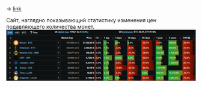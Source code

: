 -> [link](https://www.blockchaincenter.net/)

Сайт, наглядно показывающий статистику изменения цен подавляющего количества монет.
![](_attachments/4cd2dc6a41531255acaf14389ab3b938.png)